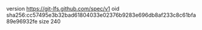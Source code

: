 version https://git-lfs.github.com/spec/v1
oid sha256:cc57495e3b32bad61804033e02376b9283e696db8af233c8c61bfa89e96932fe
size 240
